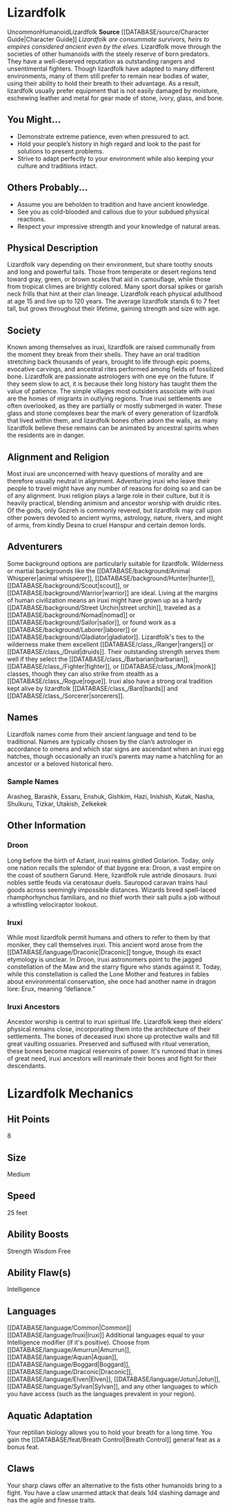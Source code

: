 ﻿---
ability:
- Strength
- Wisdom
- Free
ability_boost:
- Strength
- Wisdom
- Free
ability_flaw:
- Intelligence
hp: '8'
id: '15'
land_speed: '25'
language:
- '[[DATABASE/language/Common|Common]]'
- '[[DATABASE/language/Iruxi|Iruxi]]'
max_speed: '25'
name: Lizardfolk
rarity: Uncommon
size: Medium
source: '[[DATABASE/source/Character Guide|Character Guide]]'
speed:
- 25 feet
trait:
- '[[DATABASE/trait/Humanoid|Humanoid]]'
- '[[DATABASE/trait/Lizardfolk|Lizardfolk]]'
- '[[DATABASE/trait/Uncommon|Uncommon]]'
type: Ancestry

---
# Lizardfolk

<span class="trait-uncommon item-trait">Uncommon</span><span class="item-trait">Humanoid</span><span class="item-trait">Lizardfolk</span>
**Source** [[DATABASE/source/Character Guide|Character Guide]] 
_Lizardfolk are consummate survivors, heirs to empires considered ancient even by the elves._
Lizardfolk move through the societies of other humanoids with the steely reserve of born predators. They have a well-deserved reputation as outstanding rangers and unsentimental fighters. Though lizardfolk have adapted to many different environments, many of them still prefer to remain near bodies of water, using their ability to hold their breath to their advantage. As a result, lizardfolk usually prefer equipment that is not easily damaged by moisture, eschewing leather and metal for gear made of stone, ivory, glass, and bone.

## You Might...

* Demonstrate extreme patience, even when pressured to act. 
* Hold your people’s history in high regard and look to the past for solutions to present problems. 
* Strive to adapt perfectly to your environment while also keeping your culture and traditions intact.

## Others Probably...

* Assume you are beholden to tradition and have ancient knowledge. 
* See you as cold-blooded and callous due to your subdued physical reactions. 
* Respect your impressive strength and your knowledge of natural areas.

## Physical Description

Lizardfolk vary depending on their environment, but share toothy snouts and long and powerful tails. Those from temperate or desert regions tend toward gray, green, or brown scales that aid in camouflage, while those from tropical climes are brightly colored. Many sport dorsal spikes or garish neck frills that hint at their clan lineage. Lizardfolk reach physical adulthood at age 15 and live up to 120 years. The average lizardfolk stands 6 to 7 feet tall, but grows throughout their lifetime, gaining strength and size with age.

## Society

Known among themselves as iruxi, lizardfolk are raised communally from the moment they break from their shells. They have an oral tradition stretching back thousands of years, brought to life through epic poems, evocative carvings, and ancestral rites performed among fields of fossilized bone. Lizardfolk are passionate astrologers with one eye on the future. If they seem slow to act, it is because their long history has taught them the value of patience.
 The simple villages most outsiders associate with iruxi are the homes of migrants in outlying regions. True iruxi settlements are often overlooked, as they are partially or mostly submerged in water. These glass and stone complexes bear the mark of every generation of lizardfolk that lived within them, and lizardfolk bones often adorn the walls, as many lizardfolk believe these remains can be animated by ancestral spirits when the residents are in danger.

## Alignment and Religion

Most iruxi are unconcerned with heavy questions of morality and are therefore usually neutral in alignment. Adventuring iruxi who leave their people to travel might have any number of reasons for doing so and can be of any alignment. Iruxi religion plays a large role in their culture, but it is heavily practical, blending animism and ancestor worship with druidic rites. Of the gods, only Gozreh is commonly revered, but lizardfolk may call upon other powers devoted to ancient wyrms, astrology, nature, rivers, and might of arms, from kindly Desna to cruel Hanspur and certain demon lords.

## Adventurers

Some background options are particularly suitable for lizardfolk. Wilderness or martial backgrounds like the [[DATABASE/background/Animal Whisperer|animal whisperer]], [[DATABASE/background/Hunter|hunter]], [[DATABASE/background/Scout|scout]], or [[DATABASE/background/Warrior|warrior]] are ideal. Living at the margins of human civilization means an iruxi might have grown up as a hardy [[DATABASE/background/Street Urchin|street urchin]], traveled as a [[DATABASE/background/Nomad|nomad]] or [[DATABASE/background/Sailor|sailor]], or found work as a [[DATABASE/background/Laborer|laborer]] or [[DATABASE/background/Gladiator|gladiator]]. Lizardfolk's ties to the wilderness make them excellent [[DATABASE/class_/Ranger|rangers]] or [[DATABASE/class_/Druid|druids]]. Their outstanding strength serves them well if they select the [[DATABASE/class_/Barbarian|barbarian]], [[DATABASE/class_/Fighter|fighter]], or [[DATABASE/class_/Monk|monk]] classes, though they can also strike from stealth as a [[DATABASE/class_/Rogue|rogue]]. Iruxi also have a strong oral tradition kept alive by lizardfolk [[DATABASE/class_/Bard|bards]] and [[DATABASE/class_/Sorcerer|sorcerers]].

## Names

Lizardfolk names come from their ancient language and tend to be traditional. Names are typically chosen by the clan’s astrologer in accordance to omens and which star signs are ascendant when an iruxi egg hatches, though occasionally an iruxi’s parents may name a hatchling for an ancestor or a beloved historical hero.

### Sample Names

Arasheg, Barashk, Essaru, Enshuk, Gishkim, Hazi, Inishish, Kutak, Nasha, Shulkuru, Tizkar, Utakish, Zelkekek

## Other Information

### Droon

Long before the birth of Azlant, iruxi realms girdled Golarion. Today, only one nation recalls the splendor of that bygone era: Droon, a vast empire on the coast of southern Garund. Here, lizardfolk rule astride dinosaurs. Iruxi nobles settle feuds via ceratosaur duels. Sauropod caravan trains haul goods across seemingly impossible distances. Wizards breed spell-laced rhamphorhynchus familiars, and no thief worth their salt pulls a job without a whistling velociraptor lookout.

### Iruxi

While most lizardfolk permit humans and others to refer to them by that moniker, they call themselves iruxi. This ancient word arose from the [[DATABASE/language/Draconic|Draconic]] tongue, though its exact etymology is unclear. In Droon, iruxi astronomers point to the jagged constellation of the Maw and the starry figure who stands against it. Today, while this constellation is called the Lone Mother and features in fables about environmental conservation, she once had another name in dragon lore: Erux, meaning “defiance.”

### Iruxi Ancestors

Ancestor worship is central to iruxi spiritual life. Lizardfolk keep their elders' physical remains close, incorporating them into the architecture of their settlements. The bones of deceased iruxi shore up protective walls and fill great vaulting ossuaries. Preserved and suffused with ritual veneration, these bones become magical reservoirs of power. It's rumored that in times of great need, iruxi ancestors will reanimate their bones and fight for their descendants.

# Lizardfolk Mechanics

## Hit Points

8

## Size

Medium

## Speed

25 feet

## Ability Boosts

Strength
Wisdom
Free

## Ability Flaw(s)

Intelligence

## Languages

[[DATABASE/language/Common|Common]]
[[DATABASE/language/Iruxi|Iruxi]]
Additional languages equal to your Intelligence modifier (if it's positive). Choose from [[DATABASE/language/Amurrun|Amurrun]], [[DATABASE/language/Aquan|Aquan]], [[DATABASE/language/Boggard|Boggard]], [[DATABASE/language/Draconic|Draconic]], [[DATABASE/language/Elven|Elven]], [[DATABASE/language/Jotun|Jotun]], [[DATABASE/language/Sylvan|Sylvan]], and any other languages to which you have access (such as the languages prevalent in your region).

## Aquatic Adaptation

Your reptilian biology allows you to hold your breath for a long time. You gain the [[DATABASE/feat/Breath Control|Breath Control]] general feat as a bonus feat.

## Claws

Your sharp claws offer an alternative to the fists other humanoids bring to a fight. You have a claw unarmed attack that deals 1d4 slashing damage and has the agile and finesse traits.